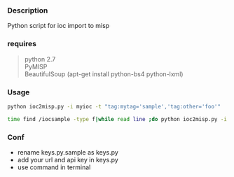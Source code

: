 ### Description

Python script for ioc import to misp

### requires

> python 2.7  
> PyMISP  
> BeautifulSoup (apt-get install python-bs4 python-lxml)

### Usage

```bash
python ioc2misp.py -i myioc -t "tag:mytag='sample','tag:other='foo'"
```

```bash
time find /iocsample -type f|while read line ;do python ioc2misp.py -i ${line};done
```

### Conf

 * rename keys.py.sample as keys.py
 * add your url and api key in keys.py
 * use command in terminal
